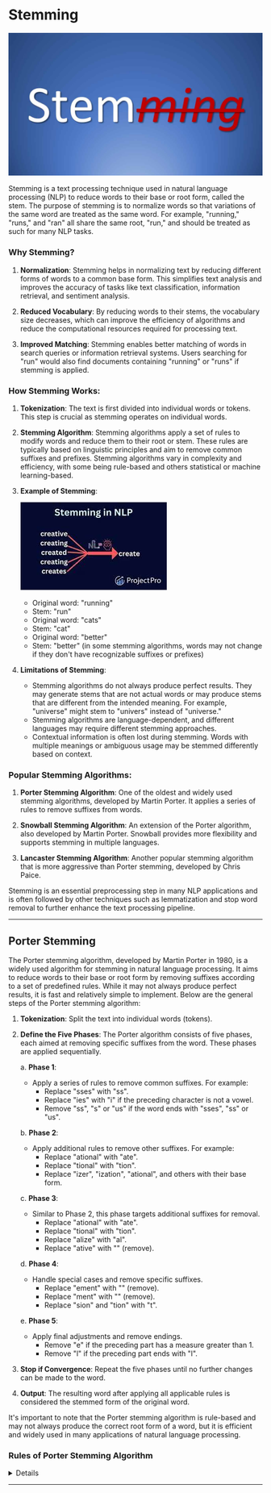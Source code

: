 
# Stemming

![Stemming](..\media\stemming-1.jpg)

Stemming is a text processing technique used in natural language processing (NLP) to reduce words to their base or root form, called the stem. The purpose of stemming is to normalize words so that variations of the same word are treated as the same word. For example, "running," "runs," and "ran" all share the same root, "run," and should be treated as such for many NLP tasks.

### Why Stemming?

1. **Normalization**: Stemming helps in normalizing text by reducing different forms of words to a common base form. This simplifies text analysis and improves the accuracy of tasks like text classification, information retrieval, and sentiment analysis.
  
2. **Reduced Vocabulary**: By reducing words to their stems, the vocabulary size decreases, which can improve the efficiency of algorithms and reduce the computational resources required for processing text.

3. **Improved Matching**: Stemming enables better matching of words in search queries or information retrieval systems. Users searching for "run" would also find documents containing "running" or "runs" if stemming is applied.

### How Stemming Works:

1. **Tokenization**: The text is first divided into individual words or tokens. This step is crucial as stemming operates on individual words.

2. **Stemming Algorithm**: Stemming algorithms apply a set of rules to modify words and reduce them to their root or stem. These rules are typically based on linguistic principles and aim to remove common suffixes and prefixes. Stemming algorithms vary in complexity and efficiency, with some being rule-based and others statistical or machine learning-based.

3. **Example of Stemming**:

    ![Example of Stemming](..\media\stemming-2.jpg)

   - Original word: "running"
   - Stem: "run"
   - Original word: "cats"
   - Stem: "cat"
   - Original word: "better"
   - Stem: "better" (in some stemming algorithms, words may not change if they don't have recognizable suffixes or prefixes)



4. **Limitations of Stemming**:
   - Stemming algorithms do not always produce perfect results. They may generate stems that are not actual words or may produce stems that are different from the intended meaning. For example, "universe" might stem to "univers" instead of "universe."
   - Stemming algorithms are language-dependent, and different languages may require different stemming approaches.
   - Contextual information is often lost during stemming. Words with multiple meanings or ambiguous usage may be stemmed differently based on context.

### Popular Stemming Algorithms:

1. **Porter Stemming Algorithm**: One of the oldest and widely used stemming algorithms, developed by Martin Porter. It applies a series of rules to remove suffixes from words.
   
2. **Snowball Stemming Algorithm**: An extension of the Porter algorithm, also developed by Martin Porter. Snowball provides more flexibility and supports stemming in multiple languages.

3. **Lancaster Stemming Algorithm**: Another popular stemming algorithm that is more aggressive than Porter stemming, developed by Chris Paice.

Stemming is an essential preprocessing step in many NLP applications and is often followed by other techniques such as lemmatization and stop word removal to further enhance the text processing pipeline.

---

## Porter Stemming

The Porter stemming algorithm, developed by Martin Porter in 1980, is a widely used algorithm for stemming in natural language processing. It aims to reduce words to their base or root form by removing suffixes according to a set of predefined rules. While it may not always produce perfect results, it is fast and relatively simple to implement. Below are the general steps of the Porter stemming algorithm:

1. **Tokenization**: Split the text into individual words (tokens).

2. **Define the Five Phases**: The Porter algorithm consists of five phases, each aimed at removing specific suffixes from the word. These phases are applied sequentially.

   a. **Phase 1**: 
      - Apply a series of rules to remove common suffixes. For example:
        - Replace "sses" with "ss".
        - Replace "ies" with "i" if the preceding character is not a vowel.
        - Remove "ss", "s" or "us" if the word ends with "sses", "ss" or "us".

   b. **Phase 2**:
      - Apply additional rules to remove other suffixes. For example:
        - Replace "ational" with "ate".
        - Replace "tional" with "tion".
        - Replace "izer", "ization", "ational", and others with their base form.

   c. **Phase 3**:
      - Similar to Phase 2, this phase targets additional suffixes for removal.
        - Replace "ational" with "ate".
        - Replace "tional" with "tion".
        - Replace "alize" with "al".
        - Replace "ative" with "" (remove).

   d. **Phase 4**:
      - Handle special cases and remove specific suffixes.
        - Replace "ement" with "" (remove).
        - Replace "ment" with "" (remove).
        - Replace "sion" and "tion" with "t".

   e. **Phase 5**:
      - Apply final adjustments and remove endings.
        - Remove "e" if the preceding part has a measure greater than 1.
        - Remove "l" if the preceding part ends with "l".

3. **Stop if Convergence**: Repeat the five phases until no further changes can be made to the word.

4. **Output**: The resulting word after applying all applicable rules is considered the stemmed form of the original word.

It's important to note that the Porter stemming algorithm is rule-based and may not always produce the correct root form of a word, but it is efficient and widely used in many applications of natural language processing.


### Rules of Porter Stemming Algorithm
<details "hji">


The Porter stemming algorithm applies a series of rules to reduce words to their base or root form. These rules are organized into several phases, and each phase targets specific suffixes or endings to be removed from words. Here are the general rules used in the Porter stemming algorithm:

### Phase 1:

1. **SSES -> SS**: Replace "sses" at the end of a word with "ss".
2. **IES -> I**: Replace "ies" at the end of a word with "i" if the preceding letter is not a vowel.
3. **SS -> SS**: No change for words ending in "ss".
4. **S ->**: Remove "s" at the end of a word if the preceding word contains a vowel not immediately before the "s".
5. **US ->**: Remove "us" at the end of a word.

### Phase 2:

1. **TIONAL -> TION**: Replace "tional" at the end of a word with "tion".
2. **ATIONAL -> ATE**: Replace "ational" at the end of a word with "ate".
3. **IZATIONAL -> IZE**: Replace "izational" at the end of a word with "ize".
4. **ENTIAL -> ENT**: Replace "ential" at the end of a word with "ent".
5. **OUSLI -> OUS**: Replace "ousli" at the end of a word with "ous".
6. **IZATION -> IZE**: Replace "ization" at the end of a word with "ize".
7. **ATION -> ATE**: Replace "ation" at the end of a word with "ate".
8. **ALISM -> AL**: Replace "alism" at the end of a word with "al".
9. **IVITI -> IVE**: Replace "iviti" at the end of a word with "ive".
10. **BILITY -> BLE**: Replace "bility" at the end of a word with "ble".
11. **FULNESS -> FUL**: Replace "fulness" at the end of a word with "ful".
12. **OUSNESS -> OUS**: Replace "ousness" at the end of a word with "ous".

### Phase 3:

1. **ICATE -> IC**: Replace "icate" at the end of a word with "ic".
2. **ATIVE ->**: Remove "ative" at the end of a word.
3. **ALIZE -> AL**: Replace "alize" at the end of a word with "al".
4. **ICITI -> IC**: Replace "iciti" at the end of a word with "ic".
5. **ICAL -> IC**: Replace "ical" at the end of a word with "ic".
6. **FUL ->**: Remove "ful" at the end of a word.
7. **NESS ->**: Remove "ness" at the end of a word.

### Phase 4:

1. **AL ->**: Remove "al" at the end of a word.
2. **ANCE ->**: Remove "ance" at the end of a word.
3. **ENCE ->**: Remove "ence" at the end of a word.
4. **ER ->**: Remove "er" at the end of a word.
5. **IC ->**: Remove "ic" at the end of a word.
6. **ABLE ->**: Remove "able" at the end of a word.
7. **IBLE ->**: Remove "ible" at the end of a word.
8. **ANT ->**: Remove "ant" at the end of a word.
9. **EMENT ->**: Remove "ement" at the end of a word.
10. **MENT ->**: Remove "ment" at the end of a word.
11. **ENT ->**: Remove "ent" at the end of a word.
12. **ION -> (if preceding part contains a "S" or "T")**: Replace "ion" at the end of a word with nothing.

### Phase 5:

1. **E -> (if measure > 1)**: Remove "e" at the end of a word if the stem has a measure greater than 1.
2. **LL -> (if measure > 1)**: Remove "ll" at the end of a word if the stem ends with "ll" and has a measure greater than 1.

The "measure" mentioned in Phase 5 refers to the count of vowel-consonant sequences in the word. A sequence is defined as a string of consonants followed by a string of vowels, which is followed by a string of consonants.

</details>



---
